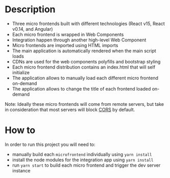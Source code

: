 # Description
* Three micro frontends built with different technologies (React v15, React v0.14, and Angular)
* Each micro frontend is wrapped in Web Components
* Integration happen through another high-level Web Component
* Micro frontends are imported using HTML imports
* The main application is automatically rendered when the main script loads
* CDNs are used for the web components polyfills and bootstrap styling
* Each micro frontend distribution contains an index.html that will self initialize
* The application allows to manually load each different micro frontend on-demand
* The application allows to change the title of each frontend loaded on-demand

Note: Ideally these micro frontends will come from remote servers, but take in consideration that most servers will block [CORS](https://developer.mozilla.org/en-US/docs/Web/HTTP/CORS) by default.

# How to
In order to run this project you will need to:
* manually build each `microfrontend` individually using `yarn install`
* install the node modules for the integration app using `yarn install`
* run `yarn start` to build each micro frontend and trigger the dev server instance